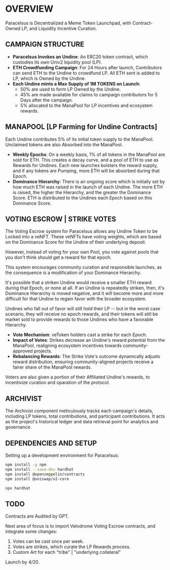 # OVERVIEW

Paracelsus is Decentralized a Meme Token Launchpad, with Contract-Owned LP, and Liquidity Incentive Curation.

## CAMPAIGN STRUCTURE

- **Paracelsus Invokes an Undine**: An ERC20 token contract, which custodies its own Univ2 liquidity pool (LP).
- **ETH Crowdfunding Campaign**: For 24 Hours after launch, Contributors can send ETH to the Undine to crowdfund LP. All ETH sent is added to LP, which is Owned by the Undine.
- **Each Undine mints a Max Supply of 1M TOKENS on Launch**:
  - 50% are used to form LP Owned by the Undine.
  - 45% are made available for claims to campaign contributors for 5 Days after the campaign.
  - 5% allocated to the ManaPool for LP incentives and ecosystem rewards.

## MANAPOOL [LP Farming for Undine Contracts]

Each Undine contributes 5% of its initial token supply to the ManaPool. Unclaimed tokens are also Absorbed into the ManaPool.

- **Weekly Epochs**: On a weekly basis, 1% of all tokens in the ManaPool are sold for ETH. This creates a decay curve, and a pool of ETH to use as Rewards for Undines. Each new launches bolsters the reward supply, and if any tokens are Pumping, more ETH will be absorbed during that Epoch.
- **Dominance Hierarchy**: There is an ongoing score which is initially set by how much ETH was raised in the launch of each Undine. The more ETH is raised, the higher the Hierarchy, and the greater the Dominance Score. ETH is distributed to the Undines each Epoch based on this Dominance Score.

## VOTING ESCROW | STRIKE VOTES

The Voting Escrow system for Paracelsus allows any Undine Token to be Locked into a veNFT. These veNFTs have voting weights, which are based on the Dominance Score for the Undine of their underlying deposit.

However, instead of voting for your own Pool, you vote against pools that you don't think should get a reward for that epoch.

This system encourages community curation and responsible launches, as the consequence is a modification of your Dominance Hierarchy.

It's possible that a striken Undine would receive a smaller ETH reward during that Epoch, or none at all. If an Undine is repeatedly striken, then, it's Dominance Hierarchy is moved negative, and it will become more and more difficult for that Undine to regain favor with the broader ecosystem.

Undines who fall out of favor will still hold their LP -- but in the worst case scenario, they will receive no epoch rewards, and their tokens will still be market sold to provide rewards to those Undines who have a favorable Hierarchy.

- **Vote Mechanism**: veToken holders cast a strike for each Epoch.
- **Impact of Votes**: Strikes decrease an Undine's reward potential from the ManaPool, realigning ecosystem incentives towards community-approved projects.
- **Rebalancing Rewards**: The Strike Vote's outcome dynamically adjusts reward distribution, ensuring community-aligned projects receive a fairer share of the ManaPool rewards.

Voters are also given a portion of their Affiliated Undine's rewards, to incentivize curation and oparation of the protocol.

## ARCHIVIST

The Archivist component meticulously tracks each campaign's details, including LP tokens, total contributions, and participant contributions. It acts as the project's historical ledger and data retrieval point for analytics and governance.

## DEPENDENCIES AND SETUP

Setting up a development environment for Paracelsus:

```bash
npm install -g npm
npm install --save-dev hardhat
npm install @openzeppelin/contracts
npm install @uniswap/v2-core
```

```bash
npx hardhat
```

## TODO

Contracts are Audited by GPT.

Next area of focus is to import Velodrome Voting Escrow contracts, and integrate some changes:

1) Votes can be cast once per week.
2) Votes are strikes, which curate the LP Rewards process.
3) Custom Art for each "tribe" | "underlying collateral"

Launch by 4/20.
